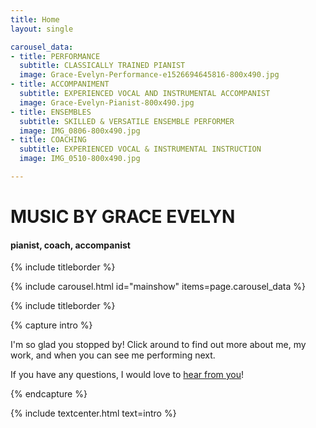 ```yaml
---
title: Home
layout: single

carousel_data:
- title: PERFORMANCE
  subtitle: CLASSICALLY TRAINED PIANIST
  image: Grace-Evelyn-Performance-e1526694645816-800x490.jpg
- title: ACCOMPANIMENT
  subtitle: EXPERIENCED VOCAL AND INSTRUMENTAL ACCOMPANIST
  image: Grace-Evelyn-Pianist-800x490.jpg
- title: ENSEMBLES
  subtitle: SKILLED & VERSATILE ENSEMBLE PERFORMER
  image: IMG_0806-800x490.jpg
- title: COACHING
  subtitle: EXPERIENCED VOCAL & INSTRUMENTAL INSTRUCTION
  image: IMG_0510-800x490.jpg

---
```


# MUSIC BY GRACE EVELYN

#### pianist, coach, accompanist

{% include titleborder %}

{% include carousel.html id="mainshow" items=page.carousel_data %}

{% include titleborder %}

{% capture intro %}

I'm so glad you stopped by! Click around to find out more about me, my work, and when you can see me performing next.

If you have any questions, I would love to [hear from you](contact)!

{% endcapture %}

{% include textcenter.html text=intro %}
